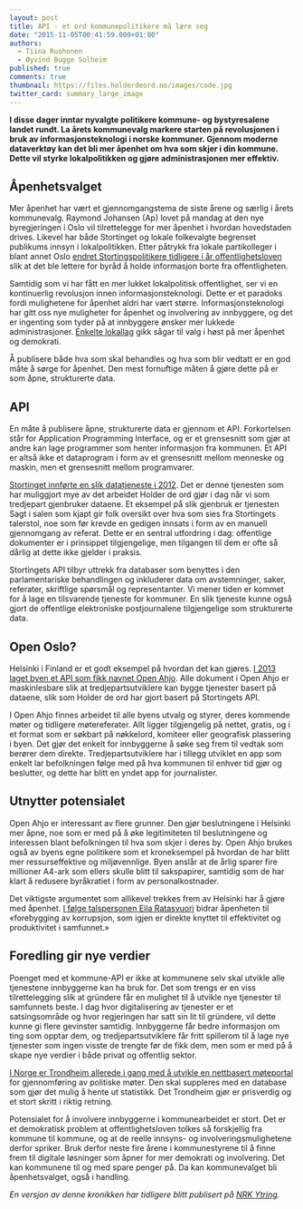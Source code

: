 ```yaml
---
layout: post
title: API - et ord kommunepolitikere må lære seg
date: "2015-11-05T00:41:59.000+01:00"
authors:
  - Tiina Ruohonen
  - Øyvind Bugge Solheim
published: true
comments: true
thumbnail: https://files.holderdeord.no/images/code.jpg
twitter_card: summary_large_image
---
```


**I disse dager inntar nyvalgte politikere kommune- og bystyresalene landet rundt. La årets kommunevalg markere starten på revolusjonen i bruk av informasjonsteknologi i norske kommuner. Gjennom moderne dataverktøy kan det bli mer åpenhet om hva som skjer i din kommune. Dette vil styrke lokalpolitikken og gjøre administrasjonen mer effektiv.**

## Åpenhetsvalget

Mer åpenhet har vært et gjennomgangstema de siste årene og særlig i årets kommunevalg. Raymond Johansen (Ap) lovet på mandag at den nye byregjeringen i Oslo vil tilrettelegge for mer åpenhet i hvordan hovedstaden drives. Likevel har både Stortinget og lokale folkevalgte begrenset publikums innsyn i lokalpolitikken. Etter påtrykk fra lokale partikolleger i blant annet Oslo [endret Stortingspolitikere tidligere i år offentlighetsloven](https://blog.holderdeord.no/2015/06/08/offentlighetsloven-anno-2015/) slik at det ble lettere for byråd å holde informasjon borte fra offentligheten.

Samtidig som vi har fått en mer lukket lokalpolitisk offentlighet, ser vi en kontinuerlig revolusjon innen informasjonsteknologi. Dette er et paradoks fordi mulighetene for åpenhet aldri har vært større. Informasjonsteknologi har gitt oss nye muligheter for åpenhet og involvering av innbyggere, og det er ingenting som tyder på at innbyggere ønsker mer lukkede administrasjoner. [Enkelte lokallag](http://www.venstre.no/artikkel/2015/06/27/lier-venstres-valgprogram-demokrati-apenhet-inkludering/) gikk sågar til valg i høst på mer åpenhet og demokrati.

Å publisere både hva som skal behandles og hva som blir vedtatt er en god måte å sørge for åpenhet. Den mest fornuftige måten å gjøre dette på er som åpne, strukturerte data.

## API

En måte å publisere åpne, strukturerte data er gjennom et API. Forkortelsen står for Application Programming Interface, og er et grensesnitt som gjør at andre kan lage programmer som henter informasjon fra kommunen. Et API er altså ikke et dataprogram i form av et grensesnitt mellom menneske og maskin, men et grensesnitt mellom programvarer.

[Stortinget innførte en slik datatjeneste i 2012](https://data.stortinget.no/). Det er denne tjenesten som har muliggjort mye av det arbeidet Holder de ord gjør i dag når vi som tredjepart gjenbruker dataene. Et eksempel på slik gjenbruk er tjenesten Sagt i salen som kjapt gir folk oversikt over hva som sies fra Stortingets talerstol, noe som før krevde en gedigen innsats i form av en manuell gjennomgang av referat. Dette er en sentral utfordring i dag: offentlige dokumenter er i prinsippet tilgjengelige, men tilgangen til dem er ofte så dårlig at dette ikke gjelder i praksis.

Stortingets API tilbyr uttrekk fra databaser som benyttes i den parlamentariske behandlingen og inkluderer data om avstemninger, saker, referater, skriftlige spørsmål og representanter. Vi mener tiden er kommet for å lage en tilsvarende tjeneste for kommuner. En slik tjeneste kunne også gjort de offentlige elektroniske postjournalene tilgjengelige som strukturerte data.

## Open Oslo?

Helsinki i Finland er et godt eksempel på hvordan det kan gjøres. [I 2013 laget byen et API som fikk navnet Open Ahjo](http://dev.hel.fi/). Alle dokument i Open Ahjo er maskinlesbare slik at tredjepartsutviklere kan bygge tjenester basert på dataene, slik som Holder de ord har gjort basert på Stortingets API.

I Open Ahjo finnes arbeidet til alle byens utvalg og styrer, deres kommende møter og tidligere møtereferater. Allt ligger tilgjengelig på nettet, gratis, og i et format som er søkbart på nøkkelord, komiteer eller geografisk plassering i byen. Det gjør det enkelt for innbyggerne å søke seg frem til vedtak som berører dem direkte. Tredjepartsutviklere har i tillegg utviklet en app som enkelt lar befolkningen følge med på hva kommunen til enhver tid gjør og beslutter, og dette har blitt en yndet app for journalister.

## Utnytter potensialet

Open Ahjo er interessant av flere grunner. Den gjør beslutningene i Helsinki mer åpne, noe som er med på å øke legitimiteten til beslutningene og interessen blant befolkningen til hva som skjer i deres by. Open Ahjo brukes også av byens egne politikere som et kroneksempel på hvordan de har blitt mer ressurseffektive og miljøvennlige. Byen anslår at de årlig sparer fire millioner A4-ark som ellers skulle blitt til sakspapirer, samtidig som de har klart å redusere byråkratiet i form av personalkostnader.

Det viktigste argumentet som allikevel trekkes frem av Helsinki har å gjøre med åpenhet. [I følge talspersonen Eila Ratasvuori](http://www.tieto.pl/magazines/tieto-times/tieto-times-112-kuinka-tehostaa-liiketoimintaa/ahjo-saastaa-helsingissa-aikaa-ja-paperia) bidrar åpenheten til «forebygging av korrupsjon, som igjen er direkte knyttet til effektivitet og produktivitet i samfunnet.»

## Foredling gir nye verdier

Poenget med et kommune-API er ikke at kommunene selv skal utvikle alle tjenestene innbyggerne kan ha bruk for. Det som trengs er en viss tilrettelegging slik at gründere får en mulighet til å utvikle nye tjenester til samfunnets beste. I dag hvor digitalisering av tjenester er et satsingsområde og hvor regjeringen har satt sin lit til gründere, vil dette kunne gi flere gevinster samtidig. Innbyggerne får bedre informasjon om ting som opptar dem, og tredjepartsutviklere får fritt spillerom til å lage nye tjenester som ingen visste de trengte før de fikk dem, men som er med på å skape nye verdier i både privat og offentlig sektor.

[I Norge er Trondheim allerede i gang med å utvikle en nettbasert møteportal](https://www.trondheim.kommune.no/content/1117747129/Digitale-politikere---rett-pa-sak) for gjennomføring av politiske møter. Den skal suppleres med en database som gjør det mulig å hente ut statistikk. Det Trondheim gjør er prisverdig og et stort skritt i riktig retning.

Potensialet for å involvere innbyggerne i kommunearbeidet er stort. Det er et demokratisk problem at offentlighetsloven tolkes så forskjellig fra kommune til kommune, og at de reelle innsyns- og involveringsmulighetene derfor spriker. Bruk derfor neste fire årene i kommunestyrene til å finne frem til digitale løsninger som åpner for mer demokrati og involvering. Det kan kommunene til og med spare penger på. Da kan kommunevalget bli åpenhetsvalget, også i handling.

_En versjon av denne kronikken har tidligere blitt publisert på [NRK Ytring](http://www.nrk.no/ytring/apne-radhusene-for-folket-1.12612254)._


